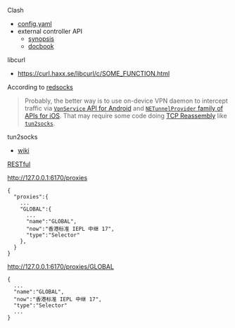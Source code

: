 Clash
* [config.yaml](https://lancellc.gitbook.io/clash/)
* external controller API
  * [synopsis](https://github.com/Dreamacro/clash/wiki/external-controller-API-reference)
  * [docbook](https://clash.gitbook.io/doc/restful-api)

libcurl
*  https://curl.haxx.se/libcurl/c/SOME_FUNCTION.html

According to [redsocks](https://github.com/darkk/redsocks/blob/master/README.md)
>Probably, the better way is to use on-device VPN daemon to intercept
traffic via [`VpnService` API for Android](https://developer.android.com/reference/android/net/VpnService.html)
and [`NETunnelProvider` family of APIs for iOS](https://developer.apple.com/documentation/networkextension).
That may require some code doing [TCP Reassembly](https://wiki.wireshark.org/TCP_Reassembly)
like [`tun2socks`](https://github.com/ambrop72/badvpn/wiki/Tun2socks).

tun2socks
* [wiki](https://github.com/ambrop72/badvpn/wiki/Tun2socks)

[RESTful](https://en.wikipedia.org/wiki/Representational_state_transfer)

http://127.0.0.1:6170/proxies

```
{
  "proxies":{
    ...
    "GLOBAL":{
      ...
      "name":"GLOBAL",
      "now":"香港标准 IEPL 中继 17",
      "type":"Selector"
    },
  }
}
```

http://127.0.0.1:6170/proxies/GLOBAL

```
{
  ...
  "name":"GLOBAL",
  "now":"香港标准 IEPL 中继 17",
  "type":"Selector"
  ...
}
```
